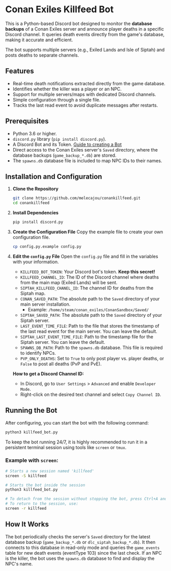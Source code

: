 # Conan Exiles Killfeed Bot

This is a Python-based Discord bot designed to monitor the **database backups** of a Conan Exiles server and announce player deaths in a specific Discord channel. It queries death events directly from the game's database, making it accurate and efficient.

The bot supports multiple servers (e.g., Exiled Lands and Isle of Siptah) and posts deaths to separate channels.

## Features

- Real-time death notifications extracted directly from the game database.
- Identifies whether the killer was a player or an NPC.
- Support for multiple servers/maps with dedicated Discord channels.
- Simple configuration through a single file.
- Tracks the last read event to avoid duplicate messages after restarts.

## Prerequisites

- Python 3.6 or higher.
- `discord.py` library (`pip install discord.py`).
- A Discord Bot and its Token. [Guide to creating a Bot](https://discordpy.readthedocs.io/en/stable/discord.html)
- Direct access to the Conan Exiles server's `Saved` directory, where the database backups (`game_backup_*.db`) are stored.
- The `spawns.db` database file is included to map NPC IDs to their names.

## Installation and Configuration

1.  **Clone the Repository**
    ```bash
    git clone https://github.com/melecajou/conankillfeed.git
    cd conankillfeed
    ```

2.  **Install Dependencies**
    ```bash
    pip install discord.py
    ```

3.  **Create the Configuration File**
    Copy the example file to create your own configuration file.
    ```bash
    cp config.py.example config.py
    ```

4.  **Edit the `config.py` File**
    Open the `config.py` file and fill in the variables with your information.

    - `KILLFEED_BOT_TOKEN`: Your Discord bot's token. **Keep this secret!**
    - `KILLFEED_CHANNEL_ID`: The ID of the Discord channel where deaths from the main map (Exiled Lands) will be sent.
    - `SIPTAH_KILLFEED_CHANEL_ID`: The channel ID for deaths from the Siptah map.
    - `CONAN_SAVED_PATH`: The absolute path to the `Saved` directory of your main server installation.
      - Example: `/home/steam/conan_exiles/ConanSandbox/Saved/`
    - `SIPTAH_SAVED_PATH`: The absolute path to the `Saved` directory of your Siptah server.
    - `LAST_EVENT_TIME_FILE`: Path to the file that stores the timestamp of the last read event for the main server. You can leave the default.
    - `SIPTAH_LAST_EVENT_TIME_FILE`: Path to the timestamp file for the Siptah server. You can leave the default.
    - `SPAWNS_DB_PATH`: Path to the `spawns.db` database. This file is required to identify NPCs.
    - `PVP_ONLY_DEATHS`: Set to `True` to only post player vs. player deaths, or `False` to post all deaths (PvP and PvE).

    **How to get a Discord Channel ID:**
    - In Discord, go to `User Settings` > `Advanced` and enable `Developer Mode`.
    - Right-click on the desired text channel and select `Copy Channel ID`.

## Running the Bot

After configuring, you can start the bot with the following command:

```bash
python3 killfeed_bot.py
```

To keep the bot running 24/7, it is highly recommended to run it in a persistent terminal session using tools like `screen` or `tmux`.

### Example with `screen`:

```bash
# Starts a new session named 'killfeed'
screen -S killfeed

# Starts the bot inside the session
python3 killfeed_bot.py

# To detach from the session without stopping the bot, press Ctrl+A and then D.
# To return to the session, use:
screen -r killfeed
```

## How It Works

The bot periodically checks the server's `Saved` directory for the latest database backup (`game_backup_*.db` or `dlc_siptah_backup_*.db`). It then connects to this database in read-only mode and queries the `game_events` table for new death events (eventType 103) since the last check. If an NPC is the killer, the bot uses the `spawns.db` database to find and display the NPC's name.